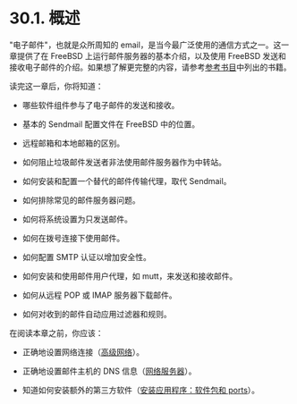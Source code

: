 # 30.1. 概述

"电子邮件"，也就是众所周知的 email，是当今最广泛使用的通信方式之一。这一章提供了在 FreeBSD 上运行邮件服务器的基本介绍，以及使用 FreeBSD 发送和接收电子邮件的介绍。如果想了解更完整的内容，请参考[参考书目](https://docs.freebsd.org/en/books/handbook/bibliography/index.html#bibliography)中列出的书籍。

读完这一章后，你将知道：

 - 哪些软件组件参与了电子邮件的发送和接收。

 - 基本的 Sendmail 配置文件在 FreeBSD 中的位置。

 - 远程邮箱和本地邮箱的区别。

 - 如何阻止垃圾邮件发送者非法使用邮件服务器作为中转站。

 - 如何安装和配置一个替代的邮件传输代理，取代 Sendmail。

 - 如何排除常见的邮件服务器问题。

 - 如何将系统设置为只发送邮件。

 - 如何在拨号连接下使用邮件。

 - 如何配置 SMTP 认证以增加安全性。

 - 如何安装和使用邮件用户代理，如 mutt，来发送和接收邮件。

 - 如何从远程 POP 或 IMAP 服务器下载邮件。

 - 如何对收到的邮件自动应用过滤器和规则。

在阅读本章之前，你应该：

 - 正确地设置网络连接（[高级网络](https://docs.freebsd.org/en/books/handbook/advanced-networking/index.html#advanced-networking)）。

 - 正确地设置邮件主机的 DNS 信息（[网络服务器](https://docs.freebsd.org/en/books/handbook/network-servers/index.html#network-servers)）。

 - 知道如何安装额外的第三方软件（[安装应用程序：软件包和 ports](https://docs.freebsd.org/en/books/handbook/ports/index.html#ports)）。

